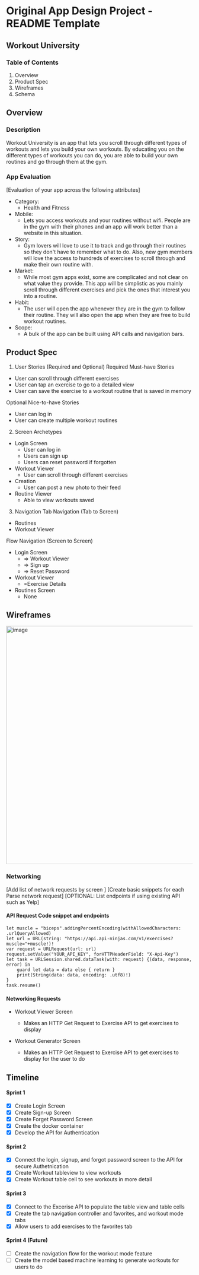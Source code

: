 # Original App Design Project - README Template
## Workout University
### Table of Contents
1. Overview
2. Product Spec
3. Wireframes
4. Schema

## Overview
### Description
Workout University is an app that lets you scroll through different types of workouts and lets you build your own workouts. By educating you on the different types of workouts you can do, you are able to build your own routines and go through them at the gym. 

### App Evaluation
[Evaluation of your app across the following attributes]

- Category:
    - Health and Fitness
- Mobile:
    - Lets you access workouts and your routines without wifi. People are in the gym with their phones and an app will work better than a website in this situation. 
- Story:
    - Gym lovers will love to use it to track and go through their routines so they don't have to remember what to do. Also, new gym members will love the access to hundreds of exercises to scroll through and make their own routine with. 
- Market:
    - While most gym apps exist, some are complicated and not clear on what value they provide. This app will be simplistic as you mainly scroll through different exercises and pick the ones that interest you into a routine. 
- Habit:
    - The user will open the app whenever they are in the gym to follow their routine. They will also open the app when they are free to build workout routines. 
- Scope:
    - A bulk of the app can be built using API calls and navigation bars. 

## Product Spec
1. User Stories (Required and Optional)
Required Must-have Stories
- User can scroll through different exercises 
- User can tap an exercise to go to a detailed view 
- User can save the exercise to a workout routine that is saved in memory



Optional Nice-to-have Stories
- User can log in
- User can create multiple workout routines


2. Screen Archetypes
- Login Screen
    - User can log in
    - Users can sign up
    - Users can reset password if forgotten
- Workout Viewer
    - User can scroll through different exercises
- Creation
    - User can post a new photo to their feed
 - Routine Viewer
    - Able to view workouts saved 

3. Navigation
Tab Navigation (Tab to Screen)
- Routines
- Workout Viewer

Flow Navigation (Screen to Screen)
- Login Screen
    - => Workout Viewer
    - => Sign up
    - => Reset Password
- Workout Viewer
    - =Exercise Details 
- Routines Screen
    - None     


## Wireframes
<img width="642" alt="image" src="https://github.com/Topusaha/Workout-University/assets/63518805/f1bc835f-14fa-4c3a-9dcf-64ec855d910b">



### Networking
[Add list of network requests by screen ]
[Create basic snippets for each Parse network request]
[OPTIONAL: List endpoints if using existing API such as Yelp]

#### API Request Code snippet and endpoints
```
let muscle = "biceps".addingPercentEncoding(withAllowedCharacters: .urlQueryAllowed)
let url = URL(string: "https://api.api-ninjas.com/v1/exercises?muscle="+muscle!)!
var request = URLRequest(url: url)
request.setValue("YOUR_API_KEY", forHTTPHeaderField: "X-Api-Key")
let task = URLSession.shared.dataTask(with: request) {(data, response, error) in
    guard let data = data else { return }
    print(String(data: data, encoding: .utf8)!)
}
task.resume()
```

#### Networking Requests
- Workout Viewer Screen
    - Makes an HTTP Get Request to Exercise API to get exercises to display
      
- Workout Generator Screen
    - Makes an HTTP Get Request to Exercise API to get exercises to display for the user to do 

## Timeline 
#### Sprint 1
- [X] Create Login Screen
- [X] Create Sign-up Screen
- [X] Create Forget Password Screen
- [X] Create the docker container
- [X] Develop the API for Authentication

#### Sprint 2
- [X] Connect the login, signup, and forgot password screen to the API for secure Authetnication
- [X] Create Workout tableview to view workouts
- [X] Create Workout table cell to see workouts in more detail

#### Sprint 3
- [X] Connect to the Excerise API to populate the table view and table cells
- [X] Create the tab navigation controller and favorites, and workout mode tabs
- [X] Allow users to add exercises to the favorites tab

#### Sprint 4 (Future)
- [ ] Create the navigation flow for the workout mode feature
- [ ] Create the model based machine learning to generate workouts for users to do
